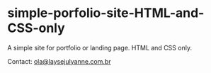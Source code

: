# simple-porfolio-site-HTML-and-CSS-only

A simple site for portfolio or landing page. HTML and CSS only.

Contact: ola@laysejulyanne.com.br
